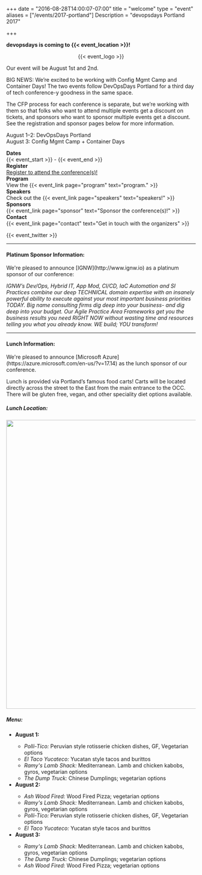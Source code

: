 +++
date = "2016-08-28T14:00:07-07:00"
title = "welcome"
type = "event"
aliases = ["/events/2017-portland"]
Description = "devopsdays Portland 2017"

+++

<!-- <h2>{{< event_start >}} - {{< event_end >}}</h2> -->


**devopsdays is coming to {{< event_location >}}!**

<div style="text-align:center;">
  {{< event_logo >}}
</div>

Our event will be August 1st and 2nd.

BIG NEWS: We’re excited to be working with Config Mgmt Camp and Container Days! The two events follow DevOpsDays Portland for a third day of tech conference-y goodness in the same space.

The CFP process for each conference is separate, but we’re working with them so that folks who want to attend multiple events get a discount on tickets, and sponsors who want to sponsor multiple events get a discount. See the registration and sponsor pages below for more information. 

August 1–2: DevOpsDays Portland<br>
August 3: Config Mgmt Camp + Container Days


<div class = "row">
  <div class = "col-md-2">
    <strong>Dates</strong>
  </div>
  <div class = "col-md-8">
    {{< event_start >}} - {{< event_end >}}
  </div>
</div>

<!-- <div class = "row">
  <div class = "col-md-2">
    <strong>Location</strong>
  </div>
  <div class = "col-md-8">
    {{< event_location >}}
  </div>
</div> -->

<div class = "row">
  <div class = "col-md-2">
    <strong>Register</strong>
  </div>
  <div class = "col-md-8">
    <a href="https://devopsdayspdx2017.busyconf.com/bookings/new">Register to attend the conference(s)!</a>
  </div>
</div>

<!--
<div class = "row">
  <div class = "col-md-2">
    <strong>Propose</strong>
  </div>
  <div class = "col-md-8">
    Propose a talk for <a href="https://github.com/cfgmgmtcamp/2017-pdx-cfp/">Config Management Camp</a> and/or <a href="http://www.containerdayspdx.org/call-for-presentations/">Container Days</a>! The DevOpsDays CFP is closed.
  </div>
</div>
-->

<div class = "row">
  <div class = "col-md-2">
    <strong>Program</strong>
  </div>
  <div class = "col-md-8">
    View the {{< event_link page="program" text="program." >}}
  </div>
</div>

<div class = "row">
  <div class = "col-md-2">
    <strong>Speakers</strong>
  </div>
  <div class = "col-md-8">
    Check out the {{< event_link page="speakers" text="speakers!" >}}
  </div>
</div>

<div class = "row">
  <div class = "col-md-2">
    <strong>Sponsors</strong>
  </div>
  <div class = "col-md-8">
    {{< event_link page="sponsor" text="Sponsor the conference(s)!" >}}
  </div>
</div>

<div class = "row">
  <div class = "col-md-2">
    <strong>Contact</strong>
  </div>
  <div class = "col-md-8">
    {{< event_link page="contact" text="Get in touch with the organizers" >}}
  </div>
</div>


{{< event_twitter >}}
<hr />
<div>
<h4 class="sponsor-cta">Platinum Sponsor Information:</h4>
We're pleased to announce [IGNW](http://www.ignw.io) as a platinum sponsor of our conference:

*IGNW’s Dev/Ops, Hybrid IT, App Mod, CI/CD, IaC Automation and SI Practices combine our deep TECHNICAL domain expertise with an insanely powerful ability to execute against your most important business priorities TODAY.  Big name consulting firms dig deep into your business- and dig deep into your budget. Our Agile Practice Area Frameworks get you the business results you need RIGHT NOW without wasting time and resources telling you what you already know. WE build; YOU transform!*

<hr />
<h4 class="sponsor-cta">Lunch Information:</h4>
We're pleased to announce [Microsoft Azure](https://azure.microsoft.com/en-us/?v=17.14) as the lunch sponsor of our conference.

Lunch is provided via Portland’s famous food carts! Carts will be located directly across the street to the East from the main entrance to the OCC. There will be gluten free, vegan, and other speciality diet options available.

<h5>Lunch Location:</h5>
<a href="/events/2017-portland/pdx2017_food_trucks_map.png"><img width="768" src="/events/2017-portland/pdx2017_food_trucks_map.png" /></a>

<h5>Menu:</h5>
<ul>
  <li><b>August 1:</b></li>
    <ul>
      <li><i>Polli-Tico:</i> Peruvian style rotisserie chicken dishes, GF, Vegetarian options</li>
      <li><i>El Taco Yucateco:</i> Yucatan style tacos and burittos</li>
      <li><i>Ramy's Lamb Shack:</i> Mediterranean. Lamb and chicken kabobs, gyros, vegetarian options</li>
      <li><i>The Dump Truck:</i> Chinese Dumplings; vegetarian options</li>
    </ul>

  <li><b>August 2:</b></li>
  <ul>
    <li><i>Ash Wood Fired:</i> Wood Fired Pizza; vegetarian options</li>
    <li><i>Ramy's Lamb Shack:</i> Mediterranean. Lamb and chicken kabobs, gyros, vegetarian options</li>
    <li><i>Polli-Tico:</i> Peruvian style rotisserie chicken dishes, GF, Vegetarian options</li>
    <li><i>El Taco Yucateco:</i> Yucatan style tacos and burittos</li>
  </ul>

  <li><b>August 3:</b></li>
  <ul>
    <li><i>Ramy's Lamb Shack:</i> Mediterranean. Lamb and chicken kabobs, gyros, vegetarian options</li>
    <li><i>The Dump Truck:</i> Chinese Dumplings; vegetarian options</li>
    <li><i>Ash Wood Fired:</i> Wood Fired Pizza; vegetarian options</li>
  </ul>
</ul>
</div>
